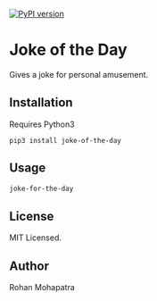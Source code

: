 [![PyPI version](https://badge.fury.io/py/joke-for-the-day.svg)](https://badge.fury.io/py/joke-for-the-day)


# Joke of the Day

Gives a joke for personal amusement.

## Installation
Requires Python3
```
pip3 install joke-of-the-day
```

## Usage

```sh
joke-for-the-day
```

## License
MIT Licensed.

## Author 
Rohan Mohapatra
